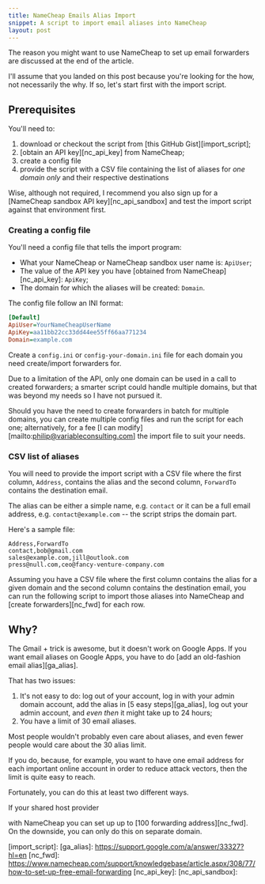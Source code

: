 ```yaml
---
title: NameCheap Emails Alias Import
snippet: A script to import email aliases into NameCheap
layout: post
---
```


The reason you might want to use NameCheap to set up
email forwarders are discussed at the end of the article.

I'll assume that you landed on this post because you're
looking for the how, not necessarily the why. If so,
let's start first with the import script.

## Prerequisites

You'll need to:

1. download or checkout the script
   from [this GitHub Gist][import_script];
2. [obtain an API key][nc_api_key] from NameCheap;
3. create a config file
4. provide the script with a CSV file containing the list 
   of aliases for *one domain only*
   and their respective destinations

Wise, although not required, I recommend you
also sign up for a [NameCheap sandbox API key][nc_api_sandbox] 
and test the import script against that environment first.

### Creating a config file

You'll need a config file that tells the import program:

- What your NameCheap or NameCheap sandbox user name is: `ApiUser`;
- The value of the API key you have [obtained from NameCheap][nc_api_key]: `ApiKey`;
- The domain for which the aliases will be created: `Domain`.

The config file follow an INI format:

```ini
[Default]
ApiUser=YourNameCheapUserName
ApiKey=aa11bb22cc33dd44ee55ff66aa771234
Domain=example.com
```

Create a `config.ini` or `config-your-domain.ini` file
for each domain you need create/import forwarders for.

Due to a limitation of the API, only one domain can be 
used in a call to created forwarders; a smarter script could
handle multiple domains, but that was beyond my needs
so I have not pursued it. 

Should you have the need to create forwarders in batch 
for multiple domains, you can create multiple
config files and run the script for each one;
alternatively, for a fee 
[I can modify][mailto:philip@variableconsulting.com]
the import file to suit your needs.

### CSV list of aliases

You will need to provide the import script 
with a CSV file where the first column, `Address`, contains
the alias and the second column, `ForwardTo`
contains the destination email.

The alias can be either a simple name, e.g. `contact`
or it can be a full email address, e.g. `contact@example.com`
-- the script strips the domain part.

Here's a sample file:
```
Address,ForwardTo
contact,bob@gmail.com
sales@example.com,jill@outlook.com
press@null.com,ceo@fancy-venture-company.com
```



Assuming you have a CSV file where the first column
contains the alias for a given domain and
the second column contains the destination email,
you can run the following script to import those
aliases into NameCheap and [create forwarders][nc_fwd]
for each row.



## Why?

The Gmail + trick is awesome, but it doesn't work on Google Apps.
If you want email aliases on Google Apps, 
you have to do [add an old-fashion email alias][ga_alias]. 

That has two issues: 

1. It's not easy to do: log out of your account, 
   log in with your admin domain account, 
   add the alias in [5 easy steps][ga_alias],
   log out your admin account,
   and *even then* it might take up to 24 hours;
2. You have a limit of 30 email aliases.

Most people wouldn't probably even care about aliases,
and even fewer people would care about the 30 alias limit.

If you do, because, for example, you want to have one email
address for each important online account in order to reduce 
attack vectors, then the limit is quite easy to reach.

Fortunately, you can do this at least two different ways.

If your shared host provider 

with NameCheap you can set up up to 
[100 forwarding address][nc_fwd]. On the downside, 
you can only do this on separate domain.











[import_script]: 
[ga_alias]: https://support.google.com/a/answer/33327?hl=en
[nc_fwd]: https://www.namecheap.com/support/knowledgebase/article.aspx/308/77/how-to-set-up-free-email-forwarding
[nc_api_key]:
[nc_api_sandbox]:
